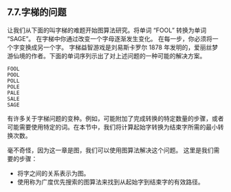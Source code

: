 ## 7.7.字梯的问题

让我们从下面的叫字梯的难题开始图算法研究。将单词 “FOOL” 转换为单词 “SAGE”。 在字梯中你通过改变一个字母逐渐发生变化。 在每一步，你必须将一个字变换成另一个字。 字梯益智游戏是刘易斯卡罗尔 1878 年发明的，爱丽丝梦游仙境的作者。下面的单词序列示出了对上述问题的一种可能的解决方案。

```
FOOL
POOL
POLL
POLE
PALE
SALE
SAGE
```

有许多关于字梯问题的变种。例如，可能附加了完成转换的特定数量的步骤，或者可能需要使用特定的词。在本节中，我们将计算起始字转换为结束字所需的最小转换次数。

毫不奇怪，因为这一章是图，我们可以使用图算法解决这个问题。 这里是我们需要的步骤：

* 将字之间的关系表示为图。
* 使用称为广度优先搜索的图算法来找到从起始字到结束字的有效路径。

